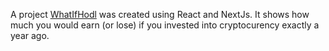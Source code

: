 A project [WhatIfHodl](https://whatifhodl.com) was created using React and NextJs. 
It shows how much you would earn (or lose) if you invested into cryptocurency exactly a year ago. 
